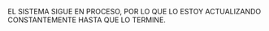 EL SISTEMA SIGUE EN PROCESO, POR LO QUE LO ESTOY ACTUALIZANDO CONSTANTEMENTE HASTA QUE LO TERMINE. 
